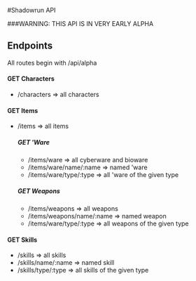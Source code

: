 #Shadowrun API

###WARNING: THIS API IS IN VERY EARLY ALPHA

## Endpoints

All routes begin with /api/alpha

#### GET Characters

* /characters => all characters

#### GET Items

* /items => all items

  ##### GET 'Ware

  * /items/ware => all cyberware and bioware
  * /items/ware/name/:name => named 'ware
  * /items/ware/type/:type => all 'ware of the given type

  ##### GET Weapons

  * /items/weapons => all weapons
  * /items/weapons/name/:name => named weapon
  * /items/ware/type/:type => all weapons of the given type

#### GET Skills

* /skills => all skills
* /skills/name/:name => named skill
* /skills/type/:type => all skills of the given type
